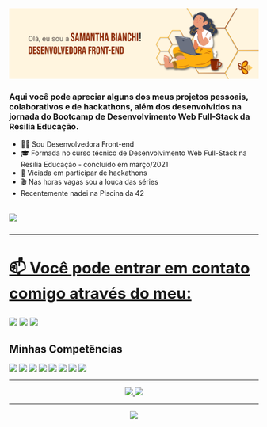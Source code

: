 <img src="./Banner-github.png" alt="">

### Aqui você pode apreciar alguns dos meus projetos pessoais, colaborativos e de hackathons, além dos desenvolvidos na jornada do Bootcamp de Desenvolvimento Web Full-Stack da Resilia Educação.

- 👩‍💻 Sou Desenvolvedora Front-end
- 🎓 Formada no curso técnico de Desenvolvimento Web Full-Stack na Resilia Educação - concluído em março/2021
- 🤯 Viciada em participar de hackathons
- 🎬 Nas horas vagas sou a louca das séries
- Recentemente nadei na Piscina da 42
<h2 aLign="left"> <a href="#"><img src="https://nadei.42sp.org.br/img/InsigneaP3.png" width="100px"/>

--- 
## 📫 Você pode entrar em contato comigo através do meu:
 
 <a href="https://www.linkedin.com/in/sahbianchi/"><img src="https://img.shields.io/badge/-LinkedIn-%230077B5?style=for-the-badge&logo=linkedin&logoColor=white" target="_blank"></a> 
 <a href = "mailto:sahlsb2@gmail.com"><img src="https://img.shields.io/badge/Gmail-D14836?style=for-the-badge&logo=gmail&logoColor=white" target="_blank"></a>
 <a href = "https://api.whatsapp.com/send/?phone=5521971071938&text&app_absent=0"><img src="https://img.shields.io/badge/WhatsApp-25D366?style=for-the-badge&logo=whatsapp&logoColor=white"></a>
 

## Minhas Competências
<img src="https://img.shields.io/badge/HTML5-E34F26?style=for-the-badge&logo=html5&logoColor=white"> <img src="https://img.shields.io/badge/CSS3-1572B6?style=for-the-badge&logo=css3&logoColor=white"> <img src="https://img.shields.io/badge/JavaScript-323330?style=for-the-badge&logo=javascript&logoColor=F7DF1E"> <img src="https://img.shields.io/badge/React-20232A?style=for-the-badge&logo=react&logoColor=61DAFB/"> <img src="https://img.shields.io/badge/Bootstrap-563D7C?style=for-the-badge&logo=bootstrap&logoColor=white"> <img src="https://img.shields.io/badge/Node.js-43853D?style=for-the-badge&logo=node.js&logoColor=white"> <img src="https://img.shields.io/badge/Git-F05032?style=for-the-badge&logo=git&logoColor=white"> <img src="https://img.shields.io/badge/GitHub-100000?style=for-the-badge&logo=github&logoColor=white"> 

---

<div align="center">
 
  <a href="https://github.com/SahBianchi">
  <img height="150em" src="https://github-readme-stats.vercel.app/api?username=SahBianchi&show_icons=true&theme=codeSTACKr&include_all_commits=true&count_private=true"/>
  <img height="150em" src="https://github-readme-stats.vercel.app/api/top-langs/?username=SahBianchi&layout=compact&langs_count=7&theme=codeSTACKr"/>
   
</div>

 ---  
 <div align="center">

![](https://komarev.com/ghpvc/?username=SahBianchi&color=blue&style=flat)
 </div>

